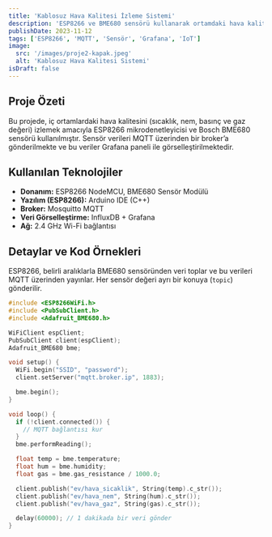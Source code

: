 ```yaml
---
title: 'Kablosuz Hava Kalitesi İzleme Sistemi'
description: 'ESP8266 ve BME680 sensörü kullanarak ortamdaki hava kalitesini izleyen, verileri MQTT üzerinden yayınlayan bir sistem.'
publishDate: 2023-11-12
tags: ['ESP8266', 'MQTT', 'Sensör', 'Grafana', 'IoT']
image:
  src: '/images/proje2-kapak.jpeg'
  alt: 'Kablosuz Hava Kalitesi Sistemi'
isDraft: false
---
```


## Proje Özeti

Bu projede, iç ortamlardaki hava kalitesini (sıcaklık, nem, basınç ve gaz değeri) izlemek amacıyla ESP8266 mikrodenetleyicisi ve Bosch BME680 sensörü kullanılmıştır. Sensör verileri MQTT üzerinden bir broker’a gönderilmekte ve bu veriler Grafana paneli ile görselleştirilmektedir.

## Kullanılan Teknolojiler

*   **Donanım:** ESP8266 NodeMCU, BME680 Sensör Modülü
*   **Yazılım (ESP8266):** Arduino IDE (C++)
*   **Broker:** Mosquitto MQTT
*   **Veri Görselleştirme:** InfluxDB + Grafana
*   **Ağ:** 2.4 GHz Wi-Fi bağlantısı

## Detaylar ve Kod Örnekleri

ESP8266, belirli aralıklarla BME680 sensöründen veri toplar ve bu verileri MQTT üzerinden yayınlar. Her sensör değeri ayrı bir konuya (`topic`) gönderilir.

```cpp
#include <ESP8266WiFi.h>
#include <PubSubClient.h>
#include <Adafruit_BME680.h>

WiFiClient espClient;
PubSubClient client(espClient);
Adafruit_BME680 bme;

void setup() {
  WiFi.begin("SSID", "password");
  client.setServer("mqtt.broker.ip", 1883);

  bme.begin();
}

void loop() {
  if (!client.connected()) {
    // MQTT bağlantısı kur
  }
  bme.performReading();

  float temp = bme.temperature;
  float hum = bme.humidity;
  float gas = bme.gas_resistance / 1000.0;

  client.publish("ev/hava_sicaklik", String(temp).c_str());
  client.publish("ev/hava_nem", String(hum).c_str());
  client.publish("ev/hava_gaz", String(gas).c_str());

  delay(60000); // 1 dakikada bir veri gönder
}
